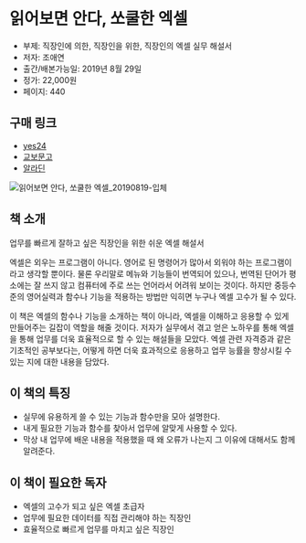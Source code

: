 # 읽어보면 안다, 쏘쿨한 엑셀

- 부제: 직장인에 의한, 직장인을 위한, 직장인의 엑셀 실무 해설서 
- 저자: 조애연
- 출간/배본가능일: 2019년 8월 29일
- 정가: 22,000원
- 페이지: 440

## 구매 링크

- [yes24](http://www.yes24.com/Product/Goods/78147096)
- [교보문고](http://www.kyobobook.co.kr/product/detailViewKor.laf?ejkGb=KOR&mallGb=KOR&barcode=9791190014458&orderClick=LAG&Kc=)
- [알라딘](http://aladin.kr/p/WMPCd)

![읽어보면 안다, 쏘쿨한 엑셀_20190819-입체](https://user-images.githubusercontent.com/21074282/80456639-e92f0b80-8968-11ea-8f12-1a6cde5bd0c3.jpg)

## 책 소개
업무를 빠르게 잘하고 싶은 직장인을 위한 쉬운 엑셀 해설서   

엑셀은 외우는 프로그램이 아니다. 영어로 된 명령어가 많아서 외워야 하는 프로그램이라고 생각할 뿐이다.
물론 우리말로 메뉴와 기능들이 번역되어 있으나, 번역된 단어가 평소에는 잘 쓰지 않고 컴퓨터에 주로 쓰는 언어라서 어려워 보이는 것이다.
하지만 중등수준의 영어실력과 함수나 기능을 적용하는 방법만 익히면 누구나 엑셀 고수가 될 수 있다. 

이 책은 엑셀의 함수나 기능을 소개하는 책이 아니라, 엑셀을 이해하고 응용할 수 있게 만들어주는 길잡이 역할을 해줄 것이다.
저자가 실무에서 겪고 얻은 노하우를 통해 엑셀을 통해 업무를 더욱 효율적으로 할 수 있는 해설들을 모았다.
엑셀 관련 자격증과 같은 기초적인 공부보다는, 어떻게 하면 더욱 효과적으로 응용하고 업무 능률을 향상시킬 수 있는 지에 대한 내용을 담았다. 

## 이 책의 특징

- 실무에 유용하게 쓸 수 있는 기능과 함수만을 모아 설명한다. 
- 내게 필요한 기능과 함수를 찾아서 업무에 알맞게 사용할 수 있다. 
- 막상 내 업무에 배운 내용을 적용했을 때 왜 오류가 나는지 그 이유에 대해서도 함께 알려준다. 

## 이 책이 필요한 독자
- 엑셀의 고수가 되고 싶은 엑셀 초급자 
- 업무에 필요한 데이터를 직접 관리해야 하는 직장인  
- 효율적으로 빠르게 업무를 마치고 싶은 직장인 

